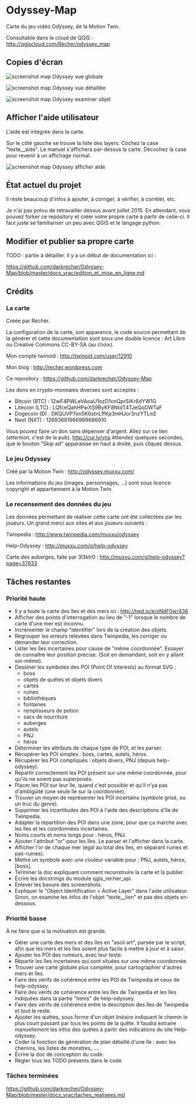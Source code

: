 # Odyssey-Map #

Carte du jeu vidéo Odyssey, de la Motion Twin.

Consultable dans le cloud de QGIS :
http://qgiscloud.com/Recher/odyssey_map


## Copies d'écran ##

![screenshot map Odyssey vue globale](https://raw.githubusercontent.com/darkrecher/Odyssey-Map/master/docs_vrac/screenshot_001.png)

![screenshot map Odyssey vue détaillée](https://raw.githubusercontent.com/darkrecher/Odyssey-Map/master/docs_vrac/screenshot_002.png)

![screenshot map Odyssey examiner objet](https://raw.githubusercontent.com/darkrecher/Odyssey-Map/master/docs_vrac/screenshot_003.png)


## Afficher l'aide utilisateur ##

L'aide est intégrée dans la carte.

Sur le côté gauche se trouve la liste des layers. Cochez la case "texte__aide". Le manuel s'affichera par-dessus la carte. Décochez la case pour revenir à un affichage normal.

![screenshot map Odyssey afficher aide](https://raw.githubusercontent.com/darkrecher/Odyssey-Map/master/docs_vrac/afficher_aide.png)


## État actuel du projet ##

Il reste beaucoup d'infos à ajouter, à corriger, à vérifier, à corréler, etc.

Je n'ai pas prévu de retravailler dessus avant juillet 2015. En attendant, vous pouvez forker ce repository et créer votre propre carte à partir de celle-ci. Il faut juste se familiariser un peu avec QGIS et le langage python.


## Modifier et publier sa propre carte ##

TODO : partie à détailler. Il y a un début de documentation ici :

https://github.com/darkrecher/Odyssey-Map/blob/master/docs_vrac/edition_et_mise_en_ligne.md


## Crédits ##

### La carte ###

Créée par Réchèr.

La configuration de la carte, son apparence, le code source permettant de la générer et cette documentation sont sous une double licence : Art Libre ou Creative Commons CC-BY-SA (au choix).

Mon compte twinoid : http://twinoid.com/user/12910

Mon blog : http://recher.wordpress.com

Ce repository : https://github.com/darkrecher/Odyssey-Map

Les dons en crypto-monnaies diverses sont acceptés :
 - Bitcoin (BTC) : 12wF4PWLeVAoaU1ozD1cnQprSiKr6dYW1G
 - Litecoin (LTC) : LQfceQahHPwXS9ByKF8NtdT4TJeQoDWTaF
 - Dogecoin (Ð) : DKQUVP7on5K6stnLffKp3mHJor3nzYTLnS
 - Next (NXT) : 12693681966999686910

Vous pouvez faire un don sans dépenser d'argent. Allez sur ce lien (attention, c'est de la pub).
http://cur.lv/yns
Attendez quelques secondes, que le bouton "Skip ad" apparaisse en haut à droite, puis cliquez dessus.

### Le jeu Odyssey ###

Créé par la Motion Twin :
http://odyssey.muxxu.com/

Les informations du jeu (images, personnages, ...) sont sous licence copyright et appartiennent à la Motion Twin.


### Le recensement des données du jeu ###

Les données permettant de réaliser cette carte ont été collectées par les joueurs. Un grand merci aux sites et aux joueurs suivants :

Twinpedia :
http://www.twinpedia.com/muxxu/odyssey

Help-Odyssey :
http://muxxu.com/g/help-odyssey

Carte des auberges, faite par 3l3ktr0 :
http://muxxu.com/g/help-odyssey?page=37633


## Tâches restantes ##

### Priorité haute ###

 - Il y a toute la carte des îles et des mers ici : http://twd.io/e/xNdF0w/436
 - Afficher des points d'interrogation au lieu de "-1" lorsque le nombre de carte d'une mer est inconnu.
 - Incrémenter le champ "identifier" lors de la création des objets.
 - Regrouper les erreurs relevées dans Twinpedia, les corriger ou demander leur correction.
 - Lister les îles incertaines pour cause de "même coordonnée". Essayer de connaître leur position précise. (Soit en demandant, soit en y allant soi-même).
 - Dessiner les symboles des POI (Point Of Interests) au format SVG :
    * boss
    * objets de quêtes et objets divers
    * cartes
    * ruines
    * bibliothèques
    * fontaines
    * remplisseurs de potion
    * sacs de nourriture
    * auberges
    * autels
    * PNJ
    * héros
 - Déterminer les attributs de chaque type de POI, et les parser.
 - Récupérer les POI simples : boss, cartes, autels, héros.
 - Récupérer les POI compliqués : objets divers, PNJ (depuis help-odyssey).
 - Répartir correctement les POI présent sur une même coordonnée, pour qu'ils ne soient pas superposés.
 - Placer les POI sur leur île, quand c'est possible et qu'il n'ya pas d'ambigüité (une seule île sur la coordonnée).
 - Trouver un moyen de représenter les POI incertains (symbole grisé, ou un truc du genre).
 - Supprimer les incertitudes des POI à l'aide des descriptions d'île de Twinpedia.
 - Adapter la répartition des POI dans une zone, pour que ça marche avec les îles et les coordonnées incertaines.
 - Noms courts et noms longs pour : héros, PNJ.
 - Ajouter l'attribut "or" pour les îles. Le parser et l'afficher dans la carte.
 - Afficher l'or de chaque mer (égal au total des îles, en séparant ruines et pas-ruines).
 - Mettre un symbole avec une couleur variable pour : PNJ, autels, héros, [boss].
 - Terminer la doc expliquant comment reconstruire la carte et la publier.
 - Écrire les docstrings du module qgis_recher_api.
 - Enlever les bavure des screenshots.
 - Expliquer le "Object Identification = Active Layer" dans l'aide utilisateur. Sinon, on examine les infos de l'objet "texte__lien" et pas des objets en-dessous.

### Priorité basse ###

À ne faire que si la motivation est grande.

 - Gérer une carte des mers et des îles en "ascii art", parsée par le script, afin que les mers et les îles soient plus facile à mettre à jour et à saisir.
 - Ajouter les POI des rumeurs, avec leur texte.
 - Répartir les îles incertaines qui sont situées sur une même coordonnée.
 - Trouver une carte globale plus complète, pour cartographier d'autres mers et îles.
 - Faire des vérifs de cohérence entre les POI de Twinpedia et ceux de help-odyssey.
 - Faire des vérifs de cohérence entre les îles de Twinpedia et les îles indiquées dans la partie "items" de help-odyssey.
 - Faire des vérifs de cohérence entre la description des îles de Twinpedia et tout le reste.
 - Ajouter les quêtes, sous forme d'un objet linéaire indiquant le chemin le plus court passant par tous les points de la quête. Il faudra extraire manuellement les infos des quêtes à partir des indications du site Help-odyssey.
 - Coder la fonction de génération de plan détaillé d'une île : avec les chemins, les listes de monstres, ....
 - Écrire la doc de conception du code.
 - Régler tous les TODO présents dans le code.

### Tâches terminées ###

https://github.com/darkrecher/Odyssey-Map/blob/master/docs_vrac/taches_realisees.md